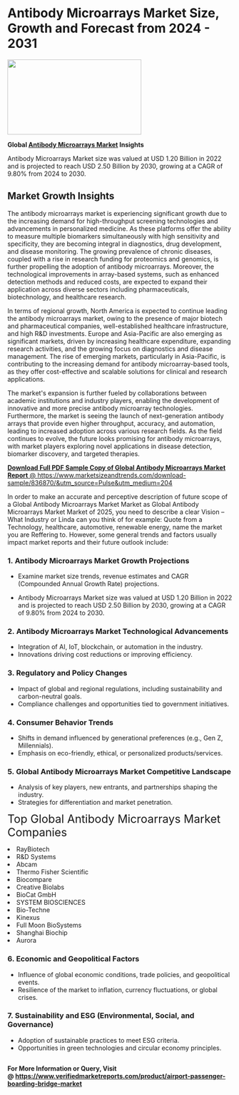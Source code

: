 <H1>Antibody Microarrays Market Size, Growth and Forecast from 2024 - 2031</H1><img class="aligncenter size-medium wp-image-584254" src="https://thirdeyenews.in/wp-content/uploads/2024/09/Global-Market-Research-300x168.jpeg" alt="" width="300" height="168" /><p><strong>Global&nbsp;<a href="https://www.marketsizeandtrends.com/download-sample/836870/&amp;utm_source=Pulse&amp;utm_medium=204">Antibody Microarrays Market</a> Insights</strong></p><p>Antibody Microarrays Market size was valued at USD 1.20 Billion in 2022 and is projected to reach USD 2.50 Billion by 2030, growing at a CAGR of 9.80% from 2024 to 2030.</p><p><h2>Market Growth Insights</h2> <p>The antibody microarrays market is experiencing significant growth due to the increasing demand for high-throughput screening technologies and advancements in personalized medicine. As these platforms offer the ability to measure multiple biomarkers simultaneously with high sensitivity and specificity, they are becoming integral in diagnostics, drug development, and disease monitoring. The growing prevalence of chronic diseases, coupled with a rise in research funding for proteomics and genomics, is further propelling the adoption of antibody microarrays. Moreover, the technological improvements in array-based systems, such as enhanced detection methods and reduced costs, are expected to expand their application across diverse sectors including pharmaceuticals, biotechnology, and healthcare research.</p> <p><a href="download_sample_link_here"></a></p> <p>In terms of regional growth, North America is expected to continue leading the antibody microarrays market, owing to the presence of major biotech and pharmaceutical companies, well-established healthcare infrastructure, and high R&D investments. Europe and Asia-Pacific are also emerging as significant markets, driven by increasing healthcare expenditure, expanding research activities, and the growing focus on diagnostics and disease management. The rise of emerging markets, particularly in Asia-Pacific, is contributing to the increasing demand for antibody microarray-based tools, as they offer cost-effective and scalable solutions for clinical and research applications.</p> <p>The market's expansion is further fueled by collaborations between academic institutions and industry players, enabling the development of innovative and more precise antibody microarray technologies. Furthermore, the market is seeing the launch of next-generation antibody arrays that provide even higher throughput, accuracy, and automation, leading to increased adoption across various research fields. As the field continues to evolve, the future looks promising for antibody microarrays, with market players exploring novel applications in disease detection, biomarker discovery, and targeted therapies.</p> <p><a href="get_more_link_here"></p><p><span class=""><strong>Download Full PDF Sample Copy of Global Antibody Microarrays Market Report</strong> @ <a href="https://www.marketsizeandtrends.com/download-sample/836870/&amp;utm_source=Pulse&amp;utm_medium=204" target="_blank">https://www.marketsizeandtrends.com/download-sample/836870/&amp;utm_source=Pulse&amp;utm_medium=204</a></span></p><p>In order to make an accurate and perceptive description of future scope of a Global&nbsp;Antibody Microarrays Market Market as Global&nbsp;Antibody Microarrays Market Market of 2025, you need to describe a clear Vision &ndash; What Industry or Linda can you think of for example: Quote from a Technology, healthcare, automotive, renewable energy, name the market you are Reffering to. However, some general trends and factors usually impact market reports and their future outlook include:</p><h3>1.&nbsp;<strong>Antibody Microarrays Market Growth Projections</strong></h3><ul><li>Examine market size trends, revenue estimates and CAGR (Compounded Annual Growth Rate) projections.</li><li><p>Antibody Microarrays Market size was valued at USD 1.20 Billion in 2022 and is projected to reach USD 2.50 Billion by 2030, growing at a CAGR of 9.80% from 2024 to 2030.</p></li></ul><h3>2.&nbsp;<strong>Antibody Microarrays Market Technological Advancements</strong></h3><ul><li>Integration of AI, IoT, blockchain, or automation in the industry.</li><li>Innovations driving cost reductions or improving efficiency.</li></ul><h3>3.&nbsp;<strong>Regulatory and Policy Changes</strong></h3><ul><li>Impact of global and regional regulations, including sustainability and carbon-neutral goals.</li><li>Compliance challenges and opportunities tied to government initiatives.</li></ul><h3>4.&nbsp;<strong>Consumer Behavior Trends</strong></h3><ul><li>Shifts in demand influenced by generational preferences (e.g., Gen Z, Millennials).</li><li>Emphasis on eco-friendly, ethical, or personalized products/services.</li></ul><h3>5.&nbsp;<strong>Global Antibody Microarrays Market Competitive Landscape</strong></h3><ul><li>Analysis of key players, new entrants, and partnerships shaping the industry.</li><li>Strategies for differentiation and market penetration.</li></ul><p data-pm-slice="1 1 []"><span style="color: inherit; font-family: inherit; font-size: 25px;">Top Global Antibody Microarrays Market Companies</span></p><div class="" data-test-id=""><p><li>RayBiotech</li><li> R&D Systems</li><li> Abcam</li><li> Thermo Fisher Scientific</li><li> Biocompare</li><li> Creative Biolabs</li><li> BioCat GmbH</li><li> SYSTEM BIOSCIENCES</li><li> Bio-Techne</li><li> Kinexus</li><li> Full Moon BioSystems</li><li> Shanghai Biochip</li><li> Aurora</li></p></div><h3>6.&nbsp;<strong>Economic and Geopolitical Factors</strong></h3><ul><li>Influence of global economic conditions, trade policies, and geopolitical events.</li><li>Resilience of the market to inflation, currency fluctuations, or global crises.</li></ul><h3>7.&nbsp;<strong>Sustainability and ESG (Environmental, Social, and Governance)</strong></h3><ul><li>Adoption of sustainable practices to meet ESG criteria.</li><li>Opportunities in green technologies and circular economy principles.</li></ul><h2><strong style="font-size: 14px;">For More Information or Query, Visit @&nbsp;</strong><a style="background-color: #ffffff; font-size: 14px;" href="https://www.marketsizeandtrends.com/report/antibody-microarrays-market/" target="_blank">https://www.verifiedmarketreports.com/product/airport-passenger-boarding-bridge-market</a></h2>
